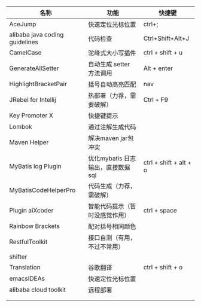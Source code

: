 | 名称                           | 功能                              | 快捷键                 |
| ------------------------------ | --------------------------------- | ---------------------- |
| AceJump                        | 快速定位光标位置                  | ctrl+;                 |
| alibaba java coding guidelines | 代码检查                          | Ctrl+Shift+Alt+J       |
| CamelCase                      | 驼峰式大小写插件                  | ctrl + shift + u       |
| GenerateAllSetter              | 自动生成 setter 方法调用          | Alt + enter            |
| HighlightBracketPair           | 括号自动高亮匹配                  | nav                    |
| JRebel for Intellij            | 热部署（力荐，需要破解）          | Ctrl + F9              |
| Key  Promoter X                | 快捷键提示                        |                        |
| Lombok                         | 通过注解生成代码                  |                        |
| Maven Helper                   | 解决maven jar包冲突               |                        |
| MyBatis log Plugin             | 优化mybatis 日志输出，直接数据sql | ctrl + shift + alt + o |
| MyBatisCodeHelperPro           | 代码生成（力荐，需破解）          |                        |
| Plugin aiXcoder                | 智能代码提示（暂时没感觉作用）    | ctrl + space           |
| Rainbow Brackets               | 配对括号相同颜色                  |                        |
| RestfulToolkit                 | 接口自测（有用，不过不常用）      |                        |
| shifter                        |                                   |                        |
| Translation                    | 谷歌翻译                          | ctrl + shift + o       |
| emacsIDEAs                     | 快速定位光标位置                  |                        |
| alibaba cloud toolkit          | 远程部署                          |                        |
|                                |                                   |                        |
|                                |                                   |                        |

